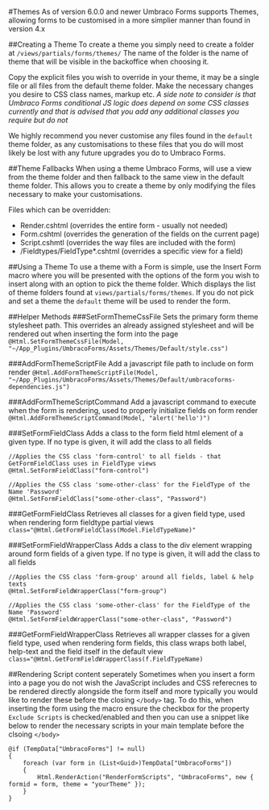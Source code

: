 #Themes
As of version 6.0.0 and newer Umbraco Forms supports Themes, allowing forms to be customised in a more simplier manner than found in version 4.x

##Creating a Theme
To create a theme you simply need to create a folder at `/views/partials/forms/themes/` The name of the folder is the name of theme that will be visible in the backoffice when choosing it. 

Copy the explicit files you wish to override in your theme, it may be a single file or all files from the default theme folder. Make the necessary changes you desire to CSS class names, markup etc. 
*A side note to consider is that Umbraco Forms conditional JS logic does depend on some CSS classes currently and that is advised that you add any additional classes you require but do not*

We highly recommend you never customise any files found in the `default` theme folder, as any customisations to these files that you do will most likely be lost with any future upgrades you do to Umbraco Forms.

##Theme Fallbacks
When using a theme Umbraco Forms, will use a view from the theme folder and then fallback to the same view in the default theme folder. This allows you to create a theme by only modifying the files necessary to make your customisations.

Files which can be overridden:
* Render.cshtml (overrides the entire form - usually not needed)
* Form.cshtml (overrides the generation of the fields on the current page)
* Script.cshmtl (overrides the way files are included with the form)
* /Fieldtypes/FieldType*.cshtml (overrides a specific view for a field)

##Using a Theme
To use a theme with a Form is simple, use the Insert Form macro where you will be presented with the options of the form you wish to insert along with an option to pick the theme folder. Which displays the list of theme folders found at `views/partials/forms/themes`. If you do not pick and set a theme the `default` theme will be used to render the form.

##Helper Methods
###SetFormThemeCssFile
Sets the primary form theme stylesheet path. This overrides an already assigned stylesheet and will be rendered out when inserting the form into the page
`@Html.SetFormThemeCssFile(Model, "~/App_Plugins/UmbracoForms/Assets/Themes/Default/style.css")`

###AddFormThemeScriptFile
Add a javascript file path to include on form render
`@Html.AddFormThemeScriptFile(Model, "~/App_Plugins/UmbracoForms/Assets/Themes/Default/umbracoforms-dependencies.js")`

###AddFormThemeScriptCommand
Add a javascript command to execute when the form is rendering, used to properly initialize fields on form render
`@Html.AddFormThemeScriptCommand(Model, "alert('hello')")`

###SetFormFieldClass
Adds a class to the form field html element of a given type. If no type is given, it will add the class to all fields
```
//Applies the CSS class 'form-control' to all fields - that GetFormFieldClass uses in FieldType views
@Html.SetFormFieldClass("form-control")

//Applies the CSS class 'some-other-class' for the FieldType of the Name 'Password'
@Html.SetFormFieldClass("some-other-class", "Password")
```

###GetFormFieldClass
Retrieves all classes for a given field type, used when rendering form fieldtype partial views
`class="@Html.GetFormFieldClass(Model.FieldTypeName)"`

###SetFormFieldWrapperClass
Adds a class to the div element wrapping around form fields of a given type. If no type is given, it will add the class to all fields
```
//Applies the CSS class 'form-group' around all fields, label & help texts
@Html.SetFormFieldWrapperClass("form-group")

//Applies the CSS class 'some-other-class' for the FieldType of the Name 'Password'
@Html.SetFormFieldWrapperClass("some-other-class", "Password")
```

###GetFormFieldWrapperClass
Retrieves all wrapper classes for a given field type, used when rendering form fields, this class wraps both label, help-text and the field itself in the default view
`class="@Html.GetFormFieldWrapperClass(f.FieldTypeName)`


##Rendering Script content seperately
Sometimes when you insert a form into a page you do not wish the JavaScript includes and CSS referecnes to be rendered directly alongside the form itself and more typically you would like to render these before the closing `</body>` tag.
To do this, when inserting the form using the macro ensure the checkbox for the property `Exclude Scripts` is checked/enabled and then you can use a snippet like below to render the necessary scripts in your main template before the clsoing `</body>`

```
@if (TempData["UmbracoForms"] != null)
{
    foreach (var form in (List<Guid>)TempData["UmbracoForms"])
    {
        Html.RenderAction("RenderFormScripts", "UmbracoForms", new { formid = form, theme = "yourTheme" });
    }
}
```

